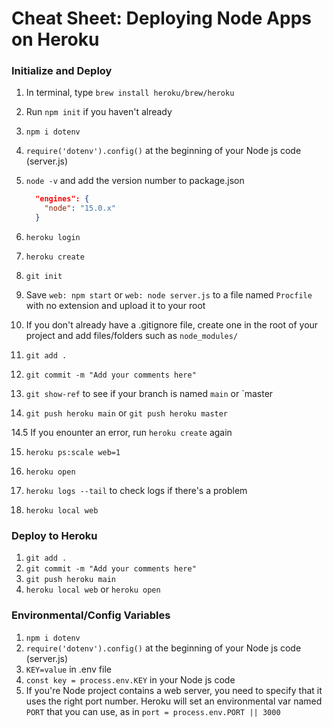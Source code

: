 # Cheat Sheet: Deploying Node Apps on Heroku


### Initialize and Deploy

1. In terminal, type `brew install heroku/brew/heroku`

2. Run `npm init` if you haven't already

3. `npm i dotenv`

4. `require('dotenv').config()` at the beginning of your Node js code (server.js)

5. `node -v` and add the version number to package.json 

   ```json
     "engines": {
       "node": "15.0.x"
     }
   ```

6.  `heroku login`

7. `heroku create`

8. `git init`

9. Save `web: npm start` or `web: node server.js`  to a file named `Procfile` with no extension and upload it to your root

10. If you don't already have a .gitignore file, create one in the root of your project and add files/folders such as `node_modules/`

11. `git add .`

12. `git commit -m "Add your comments here"`

13. `git show-ref` to see if your branch is named `main` or `master

14. `git push heroku main` or `git push heroku master`

14.5  If you enounter an error, run `heroku create` again

15. `heroku ps:scale web=1`

16. `heroku open`

17. `heroku logs --tail` to check logs if there's a problem

18. `heroku local web`



### Deploy to Heroku

1. `git add .`
2. `git commit -m "Add your comments here"`
3. `git push heroku main`
4. `heroku local web` or `heroku open`



### Environmental/Config Variables

1. `npm i dotenv`
2. `require('dotenv').config()` at the beginning of your Node js code (server.js)
3. `KEY=value` in .env file
4. `const key = process.env.KEY` in your Node js code
5. If you're Node project contains a web server, you need to specify that it uses the right port number.  Heroku will set an environmental var named `PORT` that you can use, as in `port = process.env.PORT || 3000`
